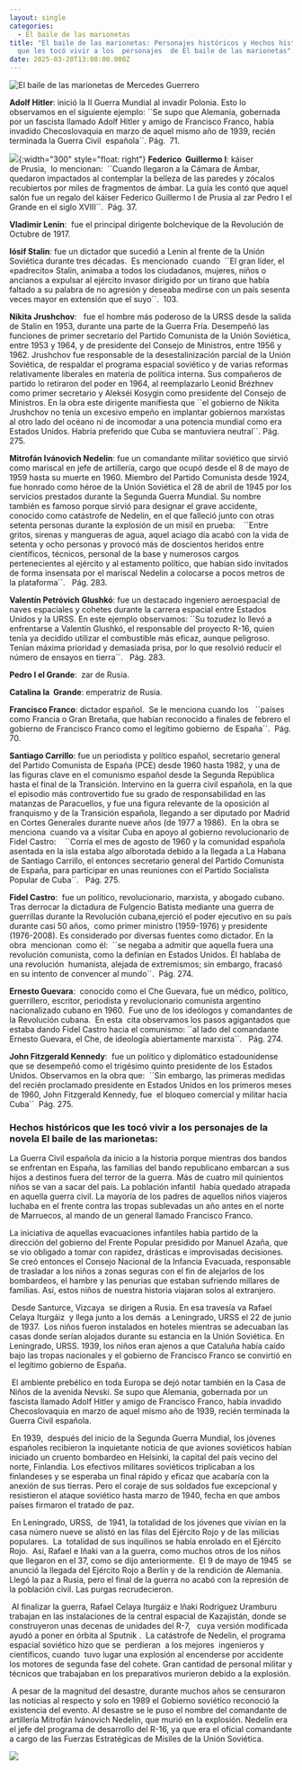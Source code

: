 ```yaml
---
layout: single
categories:
  - El baile de las marionetas
title: "El baile de las marionetas: Personajes históricos y Hechos históricos
  que les tocó vivir a los  personajes  de El baile de las marionetas"
date: 2025-03-20T13:08:00.000Z
---
```

![](/assets/img/banner.png "El  baile de las marionetas de  Mercedes  Guerrero ")

**Adolf Hitler**: inició la II Guerra Mundial al invadir Polonia. Esto lo observamos en el siguiente ejemplo: ´´Se supo que Alemania, gobernada por un fascista llamado Adolf Hitler y amigo de Francisco Franco, había invadido Checoslovaquia en marzo de aquel mismo año de 1939, recién terminada la Guerra Civil  española´´. Pág.  71. 

![](/assets/img/collage-de-fotos-personajes-historicos.png){:width="300" style="float: right"} **Federico  Guillermo I**: káiser de Prusia,  lo mencionan:  ´´Cuando llegaron a la Cámara de Ámbar, quedaron impactados al contemplar la belleza de las paredes y zócalos recubiertos por miles de fragmentos de ámbar. La guía les contó que aquel salón fue un regalo del káiser Federico Guillermo I de Prusia al zar Pedro I el Grande en el siglo XVIII´´.  Pág. 37.

**Vladimir Lenin**:  fue el principal dirigente bolchevique de la Revolución de Octubre de 1917. 

**Iósif Stalin**: fue un dictador que sucedió a Lenin al frente de la Unión Soviética durante tres décadas.  Es mencionado  cuando  ´´El gran líder, el «padrecito» Stalin, animaba a todos los ciudadanos, mujeres, niños o ancianos a expulsar al ejército invasor dirigido por un tirano que había faltado a su palabra de no agresión y deseaba medirse con un país sesenta veces mayor en extensión que el suyo´´.  103.  

**Nikita Jrushchov**:   fue el hombre más poderoso de la URSS desde la salida de Stalin en 1953, durante una parte de la Guerra Fría. Desempeñó las funciones de primer secretario del Partido Comunista de la Unión Soviética, entre 1953 y 1964, y de presidente del Consejo de Ministros, entre 1956 y 1962. Jrushchov fue responsable de la  desestalinización parcial de la Unión Soviética, de respaldar el programa espacial soviético y de varias reformas relativamente liberales en materia de política interna. Sus compañeros de partido lo retiraron del poder en 1964, al reemplazarlo Leonid Brézhnev como primer secretario y Alekséi Kosygin como presidente del Consejo de Ministros.
En la obra este dirigente manifiesta que ´´el gobierno de Nikita Jrushchov no
tenía un excesivo empeño en implantar gobiernos marxistas al otro lado del
océano ni de incomodar a una potencia mundial como era Estados Unidos. Habría
preferido que Cuba se mantuviera neutral´´. Pág. 275. 

**Mitrofán Ivánovich Nedelin**: fue un comandante militar soviético que sirvió como mariscal en jefe de artillería, cargo que ocupó desde el 8 de mayo de 1959 hasta su muerte en 1960. Miembro del Partido Comunista desde 1924, fue honrado como héroe de la Unión Soviética el 28 de abril de 1945 por los servicios prestados durante la Segunda Guerra Mundial. Su nombre también es famoso porque sirvió para designar el grave accidente, conocido como catástrofe de Nedelin, en el que falleció junto con otras setenta personas durante la explosión de un misil en prueba:    ´´Entre gritos, sirenas y mangueras de agua, aquel aciago día acabó con la vida de setenta y ocho personas y provocó más de doscientos heridos entre científicos, técnicos, personal de la base y numerosos cargos pertenecientes al ejército y al estamento político, que habían sido invitados de forma insensata por el mariscal Nedelin a colocarse a pocos metros de la plataforma´´.   Pág. 283. 

**Valentín Petróvich Glushkó**: fue un destacado ingeniero aeroespacial de naves espaciales y cohetes durante la carrera espacial entre Estados Unidos y la URSS. En este ejemplo observamos: ´´Su tozudez lo llevó a enfrentarse a Valentín Glushkó, el responsable del proyecto R-16, quien tenía ya decidido utilizar el combustible
más eficaz, aunque peligroso. Tenían máxima prioridad y demasiada prisa, por lo
que resolvió reducir el número de ensayos en tierra´´.   Pág. 283. 

**Pedro I el Grande**:  zar de Rusia. 

**Catalina la  Grande**:  emperatriz de Rusia.

**Francisco Franco**: dictador español.  Se le menciona cuando los   ´´países como Francia o Gran Bretaña, que habían reconocido a finales de febrero el gobierno de Francisco Franco como el legítimo gobierno  de España´´.  Pág. 70. 

**Santiago Carrillo**: fue un periodista y político español, secretario general del Partido Comunista de España (PCE) desde 1960 hasta 1982, y una de las figuras clave en el comunismo español desde la Segunda República hasta el final de la Transición. Intervino en la guerra civil española, en la que el episodio más controvertido fue su grado de responsabilidad en las matanzas de Paracuellos, y fue una figura relevante de la oposición al franquismo y de la Transición española, llegando a ser diputado por Madrid en Cortes Generales durante nueve años (de 1977 a 1986).  En la obra se menciona  cuando va a visitar Cuba en apoyo al gobierno revolucionario de Fidel Castro:    ´´Corría el mes de agosto de 1960 y la comunidad española asentada en la isla estaba algo alborotada debido a la llegada a La Habana de Santiago Carrillo, el entonces secretario general del Partido Comunista de España, para participar en unas reuniones con el Partido Socialista Popular de Cuba´´.   Pág. 275. 

**Fidel Castro**:  fue un político, revolucionario, marxista, y abogado cubano. Tras derrocar la dictadura de Fulgencio Batista mediante una guerra de guerrillas durante la Revolución cubana,​ ejerció el poder ejecutivo en su país durante casi 50
años,  como primer ministro (1959-1976) y presidente (1976-2008). Es considerado por diversas fuentes como dictador. En la obra  mencionan  como él:  ´´se negaba a
admitir que aquella fuera una revolución comunista, como la definían en Estados
Unidos. Él hablaba de una revolución  humanista, alejada de extremismos; sin embargo, fracasó en su intento de convencer al mundo´´.  Pág. 274. 

**Ernesto Guevara**:  conocido como el Che Guevara, fue un médico, político, guerrillero, escritor, periodista y revolucionario comunista argentino nacionalizado cubano en 1960.  Fue uno de los ideólogos y comandantes de la Revolución cubana.  En esta  cita observamos los pasos agigantados que estaba dando Fidel Castro hacia el comunismo:
´´al lado del comandante Ernesto Guevara, el Che, de ideología abiertamente marxista´´.   Pág. 274. 

**John Fitzgerald Kennedy**:  fue un político y diplomático estadounidense que se desempeñó como el trigésimo quinto presidente de los Estados Unidos. Observamos en la obra que:  ´´Sin embargo, las primeras medidas del recién proclamado presidente en Estados Unidos en los primeros meses de 1960, John Fitzgerald Kennedy, fue  el bloqueo
comercial y militar hacia Cuba´´  Pág. 275.

### **Hechos históricos que les tocó vivir a los  personajes  de la novela El baile de las marionetas:**

La Guerra Civil española da inicio a la historia porque mientras dos bandos se enfrentan
en España, las familias del bando republicano embarcan a sus hijos a destinos fuera del terror de la guerra. Más de cuatro mil quinientos niños se van a sacar del país. La población infantil  había quedado atrapada en aquella guerra civil. La mayoría de los padres de aquellos niños viajeros luchaba en el frente contra las tropas sublevadas un año antes en el norte de Marruecos, al mando de un
general llamado Francisco Franco.

La iniciativa de aquellas evacuaciones infantiles había partido de la dirección del gobierno del Frente Popular presidido por Manuel Azaña, que se vio obligado a tomar con rapidez, drásticas e improvisadas decisiones. Se creó entonces el Consejo Nacional de la Infancia Evacuada, responsable de trasladar a los niños a zonas seguras con el fin de alejarlos de los bombardeos, el hambre y las penurias que estaban sufriendo millares de familias. Así, estos niños de nuestra historia viajaran solos al extranjero.

 Desde Santurce, Vizcaya  se dirigen a Rusia. En esa travesía va Rafael Celaya Iturgáiz  y llega junto a los demás  a Leningrado, URSS el 22 de junio de 1937.  Los niños fueron instalados en hoteles mientras se adecuaban las casas donde serían alojados durante su estancia en la Unión Soviética. En Leningrado, URSS. 1939, los niños eran ajenos a que Cataluña había caído bajo las tropas nacionales y el gobierno de Francisco Franco se convirtió en el legítimo gobierno de España.  

 El ambiente prebélico en toda Europa se dejó notar también en la Casa de Niños de la avenida Nevski. Se supo que Alemania, gobernada por un fascista llamado Adolf Hitler y amigo de Francisco Franco, había invadido Checoslovaquia en marzo de aquel mismo año de 1939, recién terminada la Guerra Civil española.

 En 1939,  después del inicio de la Segunda Guerra Mundial, los jóvenes españoles recibieron la inquietante noticia de que aviones soviéticos habían iniciado un cruento bombardeo en Helsinki, la capital del país vecino del norte, Finlandia. Los efectivos militares soviéticos triplicaban a los finlandeses y se esperaba un final rápido y eficaz que acabaría con la anexión de sus tierras. Pero el coraje de sus soldados fue excepcional y resistieron el ataque soviético hasta marzo de 1940, fecha en que ambos países firmaron el tratado de paz.

 En Leningrado, URSS,  de 1941, la totalidad de los jóvenes que vivían en la casa número nueve se alistó en las filas del Ejército Rojo y de las milicias populares.  La  totalidad de sus inquilinos se había enrolado en el Ejército Rojo.  Así, Rafael e Iñaki van a la guerra, como muchos otros de los niños que llegaron en el 37, como se dijo anteriormente.  El 9 de mayo de 1945  se anunció la llegada del Ejército Rojo a Berlín y de la rendición de Alemania.  Llegó la paz a Rusia, pero el final de la guerra no acabó con la represión de la población civil. Las purgas recrudecieron. 

 Al finalizar la guerra, Rafael Celaya Iturgáiz e Iñaki Rodríguez Uramburu trabajan en las instalaciones de la central espacial de Kazajistán, donde se construyeron unas decenas de unidades del R-7,  
cuya versión modificada ayudó a poner en órbita al Sputnik .  La catástrofe de Nedelin, el programa
espacial soviético hizo que se  perdieran  a los mejores  ingenieros y científicos, cuando  tuvo lugar una explosión al encenderse por accidente los motores de segunda fase del cohete. Gran cantidad de personal militar y técnicos que trabajaban en los preparativos murieron debido a la explosión. 

 A pesar de la magnitud del desastre, durante muchos años se censuraron las noticias al respecto y solo en 1989 el Gobierno soviético reconoció la existencia del evento. Al desastre se le puso el nombre del comandante de artillería Mitrofán Ivánovich Nedelin, que murió en la explosión. Nedelin era el jefe del programa de desarrollo del R-16, ya que era el oficial comandante a cargo de las Fuerzas Estratégicas de Misiles de la Unión Soviética.

![](/assets/img/hechos-reales.png)
